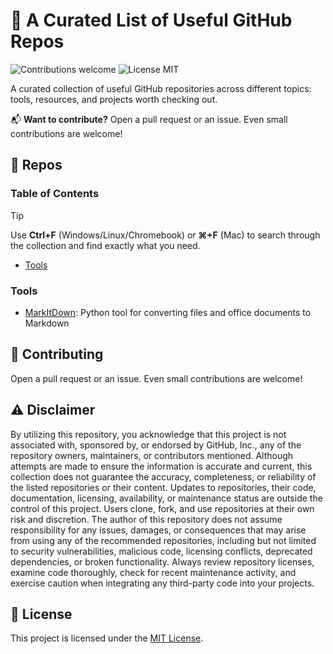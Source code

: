 # 🔨 A Curated List of Useful GitHub Repos

<p>
  <img alt="Contributions welcome" src="https://img.shields.io/badge/Contributions-welcome-green">
  <img alt="License MIT" src="https://img.shields.io/badge/License-MIT-orange">
</p>

A curated collection of useful GitHub repositories across different topics: tools, resources, and projects worth checking out.

📬 **Want to contribute?** Open a pull request or an issue. Even small contributions are welcome!

## 🔨 Repos

### Table of Contents

> [!TIP]
> Use **Ctrl+F** (Windows/Linux/Chromebook) or **⌘+F** (Mac) to search through the collection and find exactly what you need.

- [Tools](#tools)

### Tools

- [MarkItDown](https://github.com/microsoft/markitdown): Python tool for converting files and office documents to Markdown

## 🙏 Contributing

Open a pull request or an issue. Even small contributions are welcome!

## ⚠️ Disclaimer

By utilizing this repository, you acknowledge that this project is not associated with, sponsored by, or endorsed by GitHub, Inc., any of the repository owners, maintainers, or contributors mentioned. Although attempts are made to ensure the information is accurate and current, this collection does not guarantee the accuracy, completeness, or reliability of the listed repositories or their content. Updates to repositories, their code, documentation, licensing, availability, or maintenance status are outside the control of this project. Users clone, fork, and use repositories at their own risk and discretion. The author of this repository does not assume responsibility for any issues, damages, or consequences that may arise from using any of the recommended repositories, including but not limited to security vulnerabilities, malicious code, licensing conflicts, deprecated dependencies, or broken functionality. Always review repository licenses, examine code thoroughly, check for recent maintenance activity, and exercise caution when integrating any third-party code into your projects.

## 🎫 License

This project is licensed under the [MIT License](LICENSE.md).
